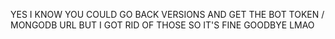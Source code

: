 YES I KNOW YOU COULD GO BACK VERSIONS AND GET THE BOT TOKEN / MONGODB URL BUT I GOT RID OF THOSE SO IT'S FINE GOODBYE LMAO
